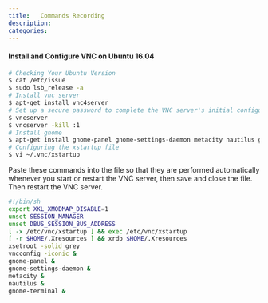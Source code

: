 ```yaml
---
title:   Commands Recording
description: 
categories: 
---
```


>  
  
#### **Install and Configure VNC on Ubuntu 16.04**    
```bash
# Checking Your Ubuntu Version
$ cat /etc/issue
$ sudo lsb_release -a
# Install vnc server 
$ apt-get install vnc4server
# Set up a secure password to complete the VNC server's initial configuration, then kill the server
$ vncserver
$ vncserver -kill :1
# Install gnome
$ apt-get install gnome-panel gnome-settings-daemon metacity nautilus gnome-terminal
# Configuring the xstartup file
$ vi ~/.vnc/xstartup
```
Paste these commands into the file so that they are performed automatically whenever you start or restart the VNC server, then save and close the file. Then restart the VNC server.
```bash
#!/bin/sh
export XKL_XMODMAP_DISABLE=1
unset SESSION_MANAGER
unset DBUS_SESSION_BUS_ADDRESS
[ -x /etc/vnc/xstartup ] && exec /etc/vnc/xstartup
[ -r $HOME/.Xresources ] && xrdb $HOME/.Xresources
xsetroot -solid grey
vncconfig -iconic &
gnome-panel &
gnome-settings-daemon &
metacity &
nautilus &
gnome-terminal &
```